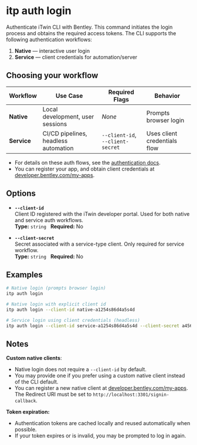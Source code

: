 # itp auth login

Authenticate iTwin CLI with Bentley. This command initiates the login process and obtains the required access tokens. The CLI supports the following authentication workflows:

1. **Native** — interactive user login  
2. **Service** — client credentials for automation/server

## Choosing your workflow

| Workflow | Use Case | Required Flags | Behavior |
|----------|----------|----------------|----------|
| **Native** | Local development, user sessions | _None_ | Prompts browser login |
| **Service** | CI/CD pipelines, headless automation | `--client-id`, `--client-secret` | Uses client credentials flow |

- For details on these auth flows, see the [authentication docs](https://developer.bentley.com/apis/authentication/).  
- You can register your app, and obtain client credentials at [developer.bentley.com/my-apps](https://developer.bentley.com/my-apps/).

## Options

- **`--client-id`**  
  Client ID registered with the iTwin developer portal. Used for both native and service auth workflows.  
  **Type:** `string` &nbsp;&nbsp;**Required:** No

- **`--client-secret`**  
  Secret associated with a service-type client. Only required for service workflow.  
  **Type:** `string` &nbsp;&nbsp;**Required:** No

## Examples

```bash
# Native login (prompts browser login)
itp auth login

# Native login with explicit client id
itp auth login --client-id native-a1254s86d4a5s4d

# Service login using client credentials (headless)
itp auth login --client-id service-a1254s86d4a5s4d --client-secret a456a7s89da46s5f4a6f16a5sdf3as2d1f65a4sdf13
```

## Notes

**Custom native clients**:

- Native login does not require a `--client-id` by default. 
- You may provide one if you prefer using a custom native client instead of the CLI default.
- You can register a new native client at [developer.bentley.com/my-apps](https://developer.bentley.com/my-apps/). The Redirect URI must be set to `http://localhost:3301/signin-callback`.

**Token expiration:**

- Authentication tokens are cached locally and reused automatically when possible.  
- If your token expires or is invalid, you may be prompted to log in again.